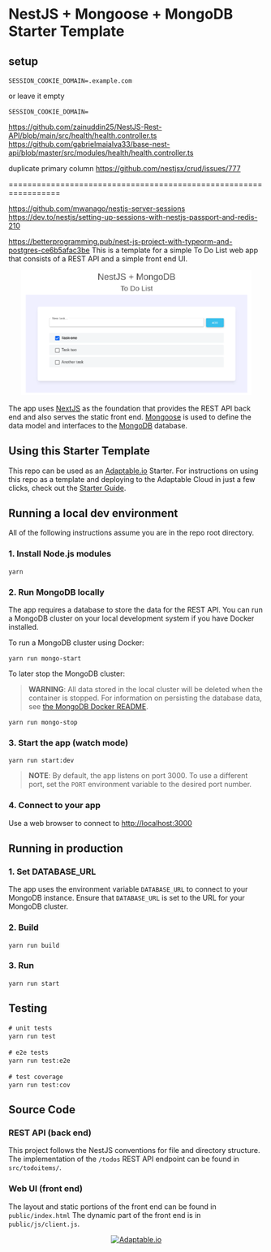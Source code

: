 # NestJS + Mongoose + MongoDB Starter Template

## setup

```env
SESSION_COOKIE_DOMAIN=.example.com
```
or leave it empty
```env
SESSION_COOKIE_DOMAIN=
```


https://github.com/zainuddin25/NestJS-Rest-API/blob/main/src/health/health.controller.ts
https://github.com/gabrielmaialva33/base-nest-api/blob/master/src/modules/health/health.controller.ts


duplicate primary column https://github.com/nestjsx/crud/issues/777

=================================================================


https://github.com/mwanago/nestjs-server-sessions
https://dev.to/nestjs/setting-up-sessions-with-nestjs-passport-and-redis-210


https://betterprogramming.pub/nest-js-project-with-typeorm-and-postgres-ce6b5afac3be
This is a template for a simple To Do List web app that consists of a REST API and a simple front end UI.

<p align="center"><img src="screenshot.png" width="90%" /></p>

The app uses [NextJS](https://nextjs.com) as the foundation that provides the REST API back end and also serves the static front end.
[Mongoose](https://mongoosejs.com) is used to define the data model and interfaces to the [MongoDB](https://mongodb.com) database.

## Using this Starter Template

This repo can be used as an [Adaptable.io](https://adaptable.io) Starter.
For instructions on using this repo as a template and deploying to the Adaptable Cloud in just a few clicks, check out the [Starter Guide](https://adaptable.io/docs/starters/nestjs-mongo-starter).

## Running a local dev environment

All of the following instructions assume you are in the repo root directory.

### 1. Install Node.js modules

```console
yarn
```

### 2. Run MongoDB locally

The app requires a database to store the data for the REST API.
You can run a MongoDB cluster on your local development system if you have Docker installed.

To run a MongoDB cluster using Docker:

```console
yarn run mongo-start
```

To later stop the MongoDB cluster:

> **WARNING**: All data stored in the local cluster will be deleted when the container is stopped.
> For information on persisting the database data, see [the MongoDB Docker README](https://github.com/docker-library/docs/blob/master/mongo/README.md#where-to-store-data).

```console
yarn run mongo-stop
```

### 3. Start the app (watch mode)

```console
yarn run start:dev
```

> **NOTE**: By default, the app listens on port 3000. To use a different port, set the `PORT` environment variable to the desired port number.

### 4. Connect to your app

Use a web browser to connect to [http://localhost:3000](http://localhost:3000)

## Running in production

### 1. Set DATABASE_URL

The app uses the environment variable `DATABASE_URL` to connect to your MongoDB instance.
Ensure that `DATABASE_URL` is set to the URL for your MongoDB cluster.

### 2. Build

```console
yarn run build
```

### 3. Run

```console
yarn run start
```

## Testing

```console
# unit tests
yarn run test

# e2e tests
yarn run test:e2e

# test coverage
yarn run test:cov
```

## Source Code

### REST API (back end)

This project follows the NestJS conventions for file and directory structure.
The implementation of the `/todos` REST API endpoint can be found in `src/todoitems/`.

### Web UI (front end)

The layout and static portions of the front end can be found in `public/index.html`
The dynamic part of the front end is in `public/js/client.js`.

<p align="center"><a href="https://adaptable.io"><img src="https://adaptable.io/img/color lockup.svg" height="50px" alt="Adaptable.io" /></a></p>
